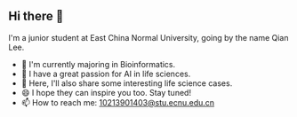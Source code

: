 ## Hi there 👋
I'm a junior student at East China Normal University, going by the name Qian Lee. 

- 🔭 I'm currently majoring in Bioinformatics.
- 🌱 I have a great passion for AI in life sciences. 
- 🤔 Here, I'll also share some interesting life science cases. 
- 😄 I hope they can inspire you too. Stay tuned!
- 📫 How to reach me: 10213901403@stu.ecnu.edu.cn 
